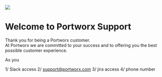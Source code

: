 

![](.//images/portworx-logo-horizontal.png)

# Welcome to Portworx Support

Thank you for being a Portworx customer.   
At Portworx we are committed to your success and to offering you the best possible customer experience.

As you 

1/ Slack access
2/ support@portworx.com
3/ jira access
4/ phone number

